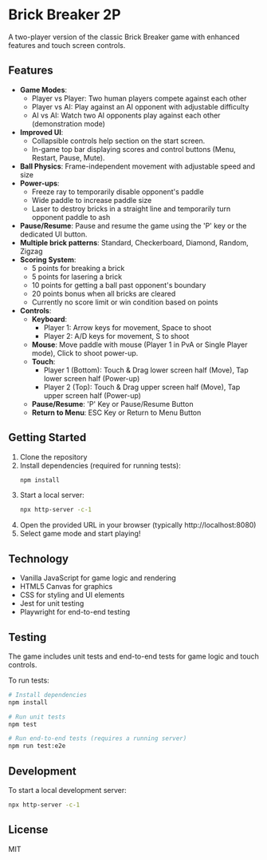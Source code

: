 # Brick Breaker 2P

A two-player version of the classic Brick Breaker game with enhanced features and touch screen controls.

## Features

- **Game Modes**:
  - Player vs Player: Two human players compete against each other
  - Player vs AI: Play against an AI opponent with adjustable difficulty
  - AI vs AI: Watch two AI opponents play against each other (demonstration mode)
- **Improved UI**:
  - Collapsible controls help section on the start screen.
  - In-game top bar displaying scores and control buttons (Menu, Restart, Pause, Mute).
- **Ball Physics**: Frame-independent movement with adjustable speed and size
- **Power-ups**:
  - Freeze ray to temporarily disable opponent's paddle
  - Wide paddle to increase paddle size
  - Laser to destroy bricks in a straight line and temporarily turn opponent paddle to ash
- **Pause/Resume**: Pause and resume the game using the 'P' key or the dedicated UI button.
- **Multiple brick patterns**: Standard, Checkerboard, Diamond, Random, Zigzag
- **Scoring System**: 
  - 5 points for breaking a brick
  - 5 points for lasering a brick
  - 10 points for getting a ball past opponent's boundary
  - 20 points bonus when all bricks are cleared
  - Currently no score limit or win condition based on points
- **Controls**:
  - **Keyboard**: 
    - Player 1: Arrow keys for movement, Space to shoot
    - Player 2: A/D keys for movement, S to shoot
  - **Mouse**: Move paddle with mouse (Player 1 in PvA or Single Player mode), Click to shoot power-up.
  - **Touch**: 
    - Player 1 (Bottom): Touch & Drag lower screen half (Move), Tap lower screen half (Power-up)
    - Player 2 (Top): Touch & Drag upper screen half (Move), Tap upper screen half (Power-up)
  - **Pause/Resume**: 'P' Key or Pause/Resume Button
  - **Return to Menu**: ESC Key or Return to Menu Button

## Getting Started

1. Clone the repository
2. Install dependencies (required for running tests):
   ```bash
   npm install
   ```
3. Start a local server:
   ```bash
   npx http-server -c-1
   ```
4. Open the provided URL in your browser (typically http://localhost:8080)
5. Select game mode and start playing!

## Technology

- Vanilla JavaScript for game logic and rendering
- HTML5 Canvas for graphics
- CSS for styling and UI elements
- Jest for unit testing
- Playwright for end-to-end testing

## Testing

The game includes unit tests and end-to-end tests for game logic and touch controls.

To run tests:

```bash
# Install dependencies
npm install

# Run unit tests
npm test

# Run end-to-end tests (requires a running server)
npm run test:e2e
```

## Development

To start a local development server:

```bash
npx http-server -c-1
```

## License

MIT
